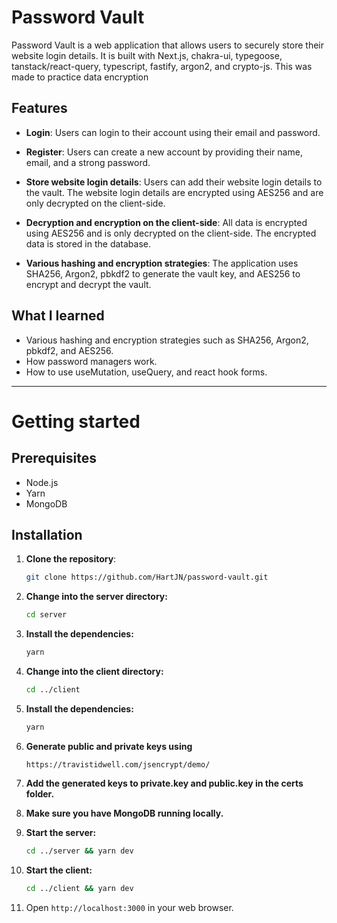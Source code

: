 # Password Vault

Password Vault is a web application that allows users to securely store their website login details. It is built with Next.js, chakra-ui, typegoose, tanstack/react-query, typescript, fastify, argon2, and crypto-js. This was made to practice data encryption

## Features

- **Login**: Users can login to their account using their email and password.

- **Register**: Users can create a new account by providing their name, email, and a strong password.
- **Store website login details**: Users can add their website login details to the vault. The website login details are encrypted using AES256 and are only decrypted on the client-side.
- **Decryption and encryption on the client-side**: All data is encrypted using AES256 and is only decrypted on the client-side. The encrypted data is stored in the database.
- **Various hashing and encryption strategies**: The application uses SHA256, Argon2, pbkdf2 to generate the vault key, and AES256 to encrypt and decrypt the vault.

## What I learned

- Various hashing and encryption strategies such as SHA256, Argon2, pbkdf2, and AES256.
- How password managers work.
- How to use useMutation, useQuery, and react hook forms.

---

# Getting started

## Prerequisites

- Node.js
- Yarn
- MongoDB

## Installation

1. **Clone the repository**:

   ```bash
   git clone https://github.com/HartJN/password-vault.git
   ```

2. **Change into the server directory:**

   ```bash
   cd server
   ```

3. **Install the dependencies:**

   ```bash
   yarn
   ```

4. **Change into the client directory:**

   ```bash
   cd ../client
   ```

5. **Install the dependencies:**

   ```bash
   yarn
   ```

6. **Generate public and private keys using**

   `https://travistidwell.com/jsencrypt/demo/`

7. **Add the generated keys to private.key and public.key in the certs folder.**

8. **Make sure you have MongoDB running locally.**

9. **Start the server:**

   ```bash
   cd ../server && yarn dev
   ```

10. **Start the client:**

    ```bash
    cd ../client && yarn dev
    ```

11. Open `http://localhost:3000` in your web browser.
